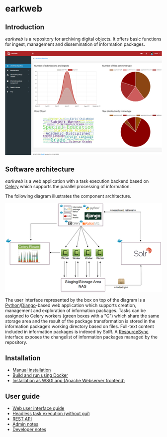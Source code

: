 # earkweb

## Introduction

*earkweb* is a repository for archiving digital objects. It offers basic functions for ingest, management and 
dissemination of information packages. 

![earkweb start page](./docs/img/earkweb_screenshot.png)

## Software architecture

*earkweb* is a web application with a  task execution backend based on 
[Celery](http://www.celeryproject.org) which supports the parallel processing of information. 

The following diagram illustrates the component architecture.

![architecture overview lightweight version](./docs/img/architecture_overview_lightweightversion.png)

The user interface represented by the box on top of the diagram is a 
[Python](https://www.python.org)/[Django](https://www.djangoproject.com)-based web application which supports creation,
 management and exploration of information packages. Tasks can be assigned to Celery workers (green boxes with 
a "C") which share the same storage area and the result of the package transformation is stored in the information 
package’s working directory based on files. Full-text content included in information packages is indexed by SolR.
A [ResourceSync](http://www.openarchives.org/rs/toc) interface exposes the changelist of information packages managed 
by the repository.

## Installation

* [Manual installation](./docs/install_manual.md) 
* [Build and run using Docker](./docs/install_docker.md)
* [Installation as WSGI app (Apache Webserver frontend)](./docs/install_wsgi.md)

## User guide

* [Web user interface guide](./docs/user_guide_webui.md)
* [Headless task execution (without gui)](./docs/user_guide_remotetask.md)
* [REST API](./docs/api_guide.md)
* [Admin notes](./docs/admin_notes.md)
* [Developer notes](./docs/developer_notes.md)
